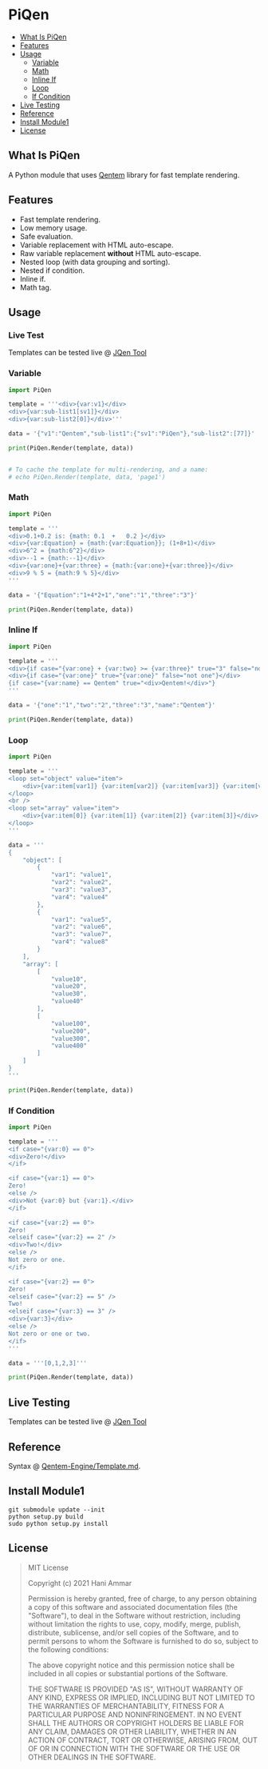 # PiQen

-   [What Is PiQen](#what-is-piqen)
-   [Features](#features)
-   [Usage](#usage)
    -   [Variable](#variable)
    -   [Math](#math)
    -   [Inline If](#inline-if)
    -   [Loop](#loop)
    -   [If Condition](#if-condition)
-   [Live Testing](#live-testing)
-   [Reference](#reference)
-   [Install Module1](#install-module1)
-   [License](#license)

## What Is PiQen

A Python module that uses [Qentem](https://github.com/HaniAmmar/Qentem-Engine) library for fast template rendering.

## Features

-   Fast template rendering.
-   Low memory usage.
-   Safe evaluation.
-   Variable replacement with HTML auto-escape.
-   Raw variable replacement **without** HTML auto-escape.
-   Nested loop (with data grouping and sorting).
-   Nested if condition.
-   Inline if.
-   Math tag.

## Usage

### Live Test

Templates can be tested live @ [JQen Tool](https://haniammar.github.io/JQen-Tool)

### Variable

```python
import PiQen

template = '''<div>{var:v1}</div>
<div>{var:sub-list1[sv1]}</div>
<div>{var:sub-list2[0]}</div>'''

data = '{"v1":"Qentem","sub-list1":{"sv1":"PiQen"},"sub-list2":[77]}'

print(PiQen.Render(template, data))


# To cache the template for multi-rendering, and a name:
# echo PiQen.Render(template, data, 'page1')
```

### Math

```python
import PiQen

template = '''
<div>0.1+0.2 is: {math: 0.1  +   0.2 }</div>
<div>{var:Equation} = {math:{var:Equation}}; (1+8+1)</div>
<div>6^2 = {math:6^2}</div>
<div>--1 = {math:--1}</div>
<div>{var:one}+{var:three} = {math:{var:one}+{var:three}}</div>
<div>9 % 5 = {math:9 % 5}</div>
'''

data = '{"Equation":"1+4*2+1","one":"1","three":"3"}'

print(PiQen.Render(template, data))
```

### Inline If

```python
import PiQen

template = '''
<div>{if case="{var:one} + {var:two} >= {var:three}" true="3" false="not three"}</div>
<div>{if case="{var:one}" true="{var:one}" false="not one"}</div>
{if case="{var:name} == Qentem" true="<div>Qentem!</div>"}
'''

data = '{"one":"1","two":"2","three":"3","name":"Qentem"}'

print(PiQen.Render(template, data))
```

### Loop

```python
import PiQen

template = '''
<loop set="object" value="item">
    <div>{var:item[var1]} {var:item[var2]} {var:item[var3]} {var:item[var4]}</div>
</loop>
<br />
<loop set="array" value="item">
    <div>{var:item[0]} {var:item[1]} {var:item[2]} {var:item[3]}</div>
</loop>
'''

data = '''
{
    "object": [
        {
            "var1": "value1",
            "var2": "value2",
            "var3": "value3",
            "var4": "value4"
        },
        {
            "var1": "value5",
            "var2": "value6",
            "var3": "value7",
            "var4": "value8"
        }
    ],
    "array": [
        [
            "value10",
            "value20",
            "value30",
            "value40"
        ],
        [
            "value100",
            "value200",
            "value300",
            "value400"
        ]
    ]
}
'''

print(PiQen.Render(template, data))
```

### If Condition

```python
import PiQen

template = '''
<if case="{var:0} == 0">
<div>Zero!</div>
</if>

<if case="{var:1} == 0">
Zero!
<else />
<div>Not {var:0} but {var:1}.</div>
</if>

<if case="{var:2} == 0">
Zero!
<elseif case="{var:2} == 2" />
<div>Two!</div>
<else />
Not zero or one.
</if>

<if case="{var:2} == 0">
Zero!
<elseif case="{var:2} == 5" />
Two!
<elseif case="{var:3} == 3" />
<div>{var:3}</div>
<else />
Not zero or one or two.
</if>
'''

data = '''[0,1,2,3]'''

print(PiQen.Render(template, data))
```

## Live Testing

Templates can be tested live @ [JQen Tool](https://haniammar.github.io/JQen-Tool)

## Reference

Syntax @ [Qentem-Engine/Template.md](https://github.com/HaniAmmar/Qentem-Engine/blob/main/Documentation/Template.md).

## Install Module1

```shell
git submodule update --init
python setup.py build
sudo python setup.py install
```

## License

> MIT License
>
> Copyright (c) 2021 Hani Ammar
>
> Permission is hereby granted, free of charge, to any person obtaining a copy
> of this software and associated documentation files (the "Software"), to deal
> in the Software without restriction, including without limitation the rights
> to use, copy, modify, merge, publish, distribute, sublicense, and/or sell
> copies of the Software, and to permit persons to whom the Software is
> furnished to do so, subject to the following conditions:
>
> The above copyright notice and this permission notice shall be included in all
> copies or substantial portions of the Software.
>
> THE SOFTWARE IS PROVIDED "AS IS", WITHOUT WARRANTY OF ANY KIND, EXPRESS OR
> IMPLIED, INCLUDING BUT NOT LIMITED TO THE WARRANTIES OF MERCHANTABILITY,
> FITNESS FOR A PARTICULAR PURPOSE AND NONINFRINGEMENT. IN NO EVENT SHALL THE
> AUTHORS OR COPYRIGHT HOLDERS BE LIABLE FOR ANY CLAIM, DAMAGES OR OTHER
> LIABILITY, WHETHER IN AN ACTION OF CONTRACT, TORT OR OTHERWISE, ARISING FROM,
> OUT OF OR IN CONNECTION WITH THE SOFTWARE OR THE USE OR OTHER DEALINGS IN THE
> SOFTWARE.
